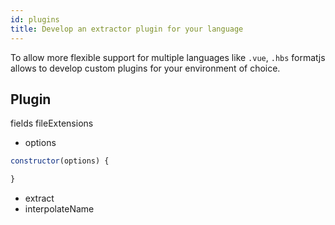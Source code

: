 ```yaml
---
id: plugins
title: Develop an extractor plugin for your language
---
```


To allow more flexible support for multiple languages like `.vue`, `.hbs` formatjs allows to develop custom plugins
for your environment of choice.

## Plugin

fields
fileExtensions

- options
```js
constructor(options) {

}
```
- extract
- interpolateName


